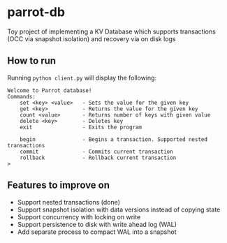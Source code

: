 # parrot-db
Toy project of implementing a KV Database which supports transactions (OCC via snapshot isolation) and recovery
via on disk logs

## How to run

Running `python client.py` will display the following:

```
Welcome to Parrot database!
Commands:
    set <key> <value>   - Sets the value for the given key
    get <key>           - Returns the value for the given key
    count <value>       - Returns number of keys with given value
    delete <key>        - Deletes key
    exit                - Exits the program

    begin               - Begins a transaction. Supported nested transactions
    commit              - Commits current transaction
    rollback            - Rollback current transaction
>
```

## Features to improve on

* Support nested transactions (done)
* Support snapshot isolation with data versions instead of copying state 
* Support concurrency with locking on write
* Support persistence to disk with write ahead log (WAL)
* Add separate process to compact WAL into a snapshot
